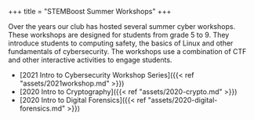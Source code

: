 +++
title = "STEMBoost Summer Workshops"
+++

Over the years our club has hosted several summer cyber workshops. These workshops are designed for students from grade 5 to 9. They introduce students to computing safety, the basics of Linux and other fundamentals of cybersecurity. The workshops use a combination of CTF and other interactive activities to engage students. 

* [2021 Intro to Cybersecurity Workshop Series]({{< ref "assets/2021workshop.md" >}})             
* [2020 Intro to Cryptography]({{< ref "assets/2020-crypto.md" >}})          
* [2020 Intro to Digital Forensics]({{< ref "assets/2020-digital-forensics.md" >}})                  


